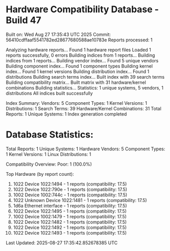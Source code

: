 # Hardware Compatibility Database - Build 47

Built on: Wed Aug 27 17:35:43 UTC 2025
Commit: 56410cdffaaf5541782ed28677680588ae10783e
Reports processed: 1

Analyzing hardware reports...
Found 1 hardware report files
Loaded 1 reports successfully, 0 errors
Building indices from 1 reports...
Building indices from 1 reports...
Building vendor index...
   Found 5 unique vendors
Building component index...
   Found 1 component types
Building kernel index...
   Found 1 kernel versions
Building distribution index...
   Found 1 distributions
Building search terms index...
   Built index with 39 search terms
Building compatibility matrix...
   Built matrix with 31 hardware/kernel combinations
Building statistics...
   Statistics: 1 unique systems, 5 vendors, 1 distributions
All indices built successfully

Index Summary:
   Vendors: 5
   Component Types: 1
   Kernel Versions: 1
   Distributions: 1
   Search Terms: 39
   Hardware/Kernel Combinations: 31
   Total Reports: 1
   Unique Systems: 1
Index generation completed

Database Statistics:
========================
Total Reports: 1
Unique Systems: 1
Hardware Vendors: 5
Component Types: 1
Kernel Versions: 1
Linux Distributions: 1

Compatibility Overview:
  Poor: 1 (100.0%)

Top Hardware (by report count):
  1. 1022 Device 1022:1494 - 1 reports (compatibility: 17.5)
  2. 1022 Device 1022:790e - 1 reports (compatibility: 17.5)
  3. 1002 Device 1002:744c - 1 reports (compatibility: 17.5)
  4. 1022 Unknown Device 1022:1481 - 1 reports (compatibility: 17.5)
  5. 1d6a Ethernet interface - 1 reports (compatibility: 17.5)
  6. 1022 Device 1022:1495 - 1 reports (compatibility: 17.5)
  7. 1002 Device 1002:1479 - 1 reports (compatibility: 17.5)
  8. 1022 Device 1022:1482 - 1 reports (compatibility: 17.5)
  9. 1022 Device 1022:1492 - 1 reports (compatibility: 17.5)
  10. 1022 Device 1022:1493 - 1 reports (compatibility: 17.5)

Last Updated: 2025-08-27 17:35:42.852678385 UTC
